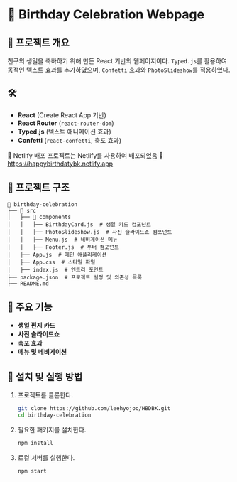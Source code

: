 # 🎉 Birthday Celebration Webpage

## 📌 프로젝트 개요
친구의 생일을 축하하기 위해 만든 React 기반의 웹페이지이다.
`Typed.js`를 활용하여 동적인 텍스트 효과를 추가하였으며, `Confetti` 효과와 `PhotoSlideshow`를 적용하였다.

## 🛠️ 
- **React** (Create React App 기반)
- **React Router** (`react-router-dom`)
- **Typed.js** (텍스트 애니메이션 효과)
- **Confetti** (`react-confetti`, 축포 효과)
  
🚀 Netlify 배포
프로젝트는 Netlify를 사용하여 배포되었음
🔗 https://happybirthdatybk.netlify.app


## 📂 프로젝트 구조
```
📂 birthday-celebration
├── 📂 src
│   ├── 📂 components
│   │   ├── BirthdayCard.js  # 생일 카드 컴포넌트
│   │   ├── PhotoSlideshow.js  # 사진 슬라이드쇼 컴포넌트
│   │   ├── Menu.js  # 네비게이션 메뉴
│   │   ├── Footer.js  # 푸터 컴포넌트
│   ├── App.js  # 메인 애플리케이션
│   ├── App.css  # 스타일 파일
│   ├── index.js  # 엔트리 포인트
├── package.json  # 프로젝트 설정 및 의존성 목록
├── README.md 
```

## 🚀 주요 기능
- **생일 편지 카드**
- **사진 슬라이드쇼**
- **축포 효과**
- **메뉴 및 네비게이션**

## 🔧 설치 및 실행 방법

1. 프로젝트를 클론한다.
   ```sh
   git clone https://github.com/leehyojoo/HBDBK.git
   cd birthday-celebration
   ```
2. 필요한 패키지를 설치한다.
   ```sh
   npm install
   ```
3. 로컬 서버를 실행한다.
   ```sh
   npm start
   ```
